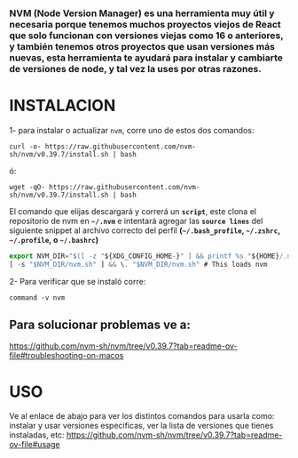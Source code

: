 ### NVM (Node Version Manager) es una herramienta muy útil y necesaria porque tenemos muchos proyectos viejos de React que solo funcionan con versiones viejas como 16 o anteriores, y también tenemos otros proyectos que usan versiones más nuevas, esta herramienta te ayudará para instalar y cambiarte de versiones de node, y tal vez la uses por otras razones.

# INSTALACION
1- para instalar o actualizar `nvm`, corre uno de estos dos comandos:

    curl -o- https://raw.githubusercontent.com/nvm-sh/nvm/v0.39.7/install.sh | bash

ó:

    wget -qO- https://raw.githubusercontent.com/nvm-sh/nvm/v0.39.7/install.sh | bash

El comando que elijas descargará y correrá un **`script`**, este clona el repositorio de nvm en **`~/.nvm`** e intentará agregar las **`source lines`** del siguiente snippet al archivo correcto del perfil **(`~/.bash_profile`, `~/.zshrc`, `~/.profile`, o `~/.bashrc`)**

 ```js
export NVM_DIR="$([ -z "${XDG_CONFIG_HOME-}" ] && printf %s "${HOME}/.nvm" || printf %s "${XDG_CONFIG_HOME}/nvm")"
[ -s "$NVM_DIR/nvm.sh" ] && \. "$NVM_DIR/nvm.sh" # This loads nvm
```

2- Para verificar que se instaló corre:

    command -v nvm

## Para solucionar problemas ve a:
https://github.com/nvm-sh/nvm/tree/v0.39.7?tab=readme-ov-file#troubleshooting-on-macos

# USO
Ve al enlace de abajo para ver los distintos comandos para usarla como: instalar y usar versiones especificas, ver la lista de versiones que tienes instaladas, etc:
https://github.com/nvm-sh/nvm/tree/v0.39.7?tab=readme-ov-file#usage